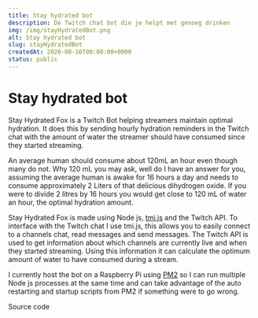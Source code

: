 ```yaml
---
title: Stay hydrated bot
description: De Twitch chat bot die je helpt met genoeg drinken
img: /img/stayHydratedBot.png
alt: Stay hydrated bot
slug: stayHydratedBot
createdAt: 2020-08-16T00:00:00+0000
status: public
---
```


# Stay hydrated bot

Stay Hydrated Fox is a Twitch Bot helping streamers maintain optimal hydration. It does this by sending hourly hydration reminders in the Twitch chat with the amount of water the streamer should have consumed since they started streaming.

An average human should consume about 120mL an hour even though many do not. Why 120 mL you may ask, well do I have an answer for you, assuming the average human is awake for 16 hours a day and needs to consume approximately 2 Liters of that delicious dihydrogen oxide. If you were to divide 2 litres by 16 hours you would get close to 120 mL of water an hour, the optimal hydration amount.

Stay Hydrated Fox is made using Node js, [tmi.js](https://www.npmjs.com/package/tmi.js) and the Twitch API. To interface with the Twitch chat I use tmi.js, this allows you to easily connect to a channels chat, read messages and send messages.
The Twitch API is used to get information about which channels are currently live and when they started streaming. Using this information it can calculate the optimum amount of water to have consumed during a stream.

I currently host the bot on a Raspberry Pi using [PM2](https://pm2.keymetrics.io/) so I can run multiple Node js processes at the same time and can take advantage of the auto restarting and startup scripts from PM2 if something were to go wrong.

<icon-link href="https://github.com/Vuurvos1/stayHydratedFox" target="_blank" icon="github">
Source code
</icon-link>

